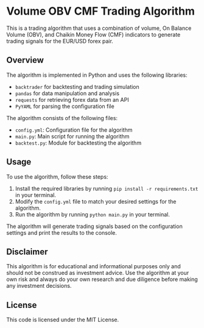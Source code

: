 # Volume OBV CMF Trading Algorithm

This is a trading algorithm that uses a combination of volume, On Balance Volume (OBV), and Chaikin Money Flow (CMF) indicators to generate trading signals for the EUR/USD forex pair.

## Overview

The algorithm is implemented in Python and uses the following libraries:

- `backtrader` for backtesting and trading simulation
- `pandas` for data manipulation and analysis
- `requests` for retrieving forex data from an API
- `PyYAML` for parsing the configuration file

The algorithm consists of the following files:

- `config.yml`: Configuration file for the algorithm
- `main.py`: Main script for running the algorithm
- `backtest.py`: Module for backtesting the algorithm

## Usage

To use the algorithm, follow these steps:

1. Install the required libraries by running `pip install -r requirements.txt` in your terminal.
2. Modify the `config.yml` file to match your desired settings for the algorithm.
3. Run the algorithm by running `python main.py` in your terminal.

The algorithm will generate trading signals based on the configuration settings and print the results to the console.

## Disclaimer

This algorithm is for educational and informational purposes only and should not be construed as investment advice. Use the algorithm at your own risk and always do your own research and due diligence before making any investment decisions.

## License

This code is licensed under the MIT License. 
